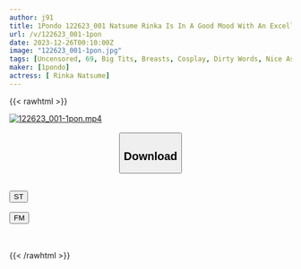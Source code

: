 ```yaml
---
author: j91
title: 1Pondo 122623_001 Natsume Rinka Is In A Good Mood With An Excellent Cock Rinka Natsume
url: /v/122623_001-1pon
date: 2023-12-26T00:10:00Z
image: "122623_001-1pon.jpg"
tags: [Uncensored, 69, Big Tits, Breasts, Cosplay, Dirty Words, Nice Ass, Sexy Legs, Shaved, Slender, Titty Fuck]
maker: [1pondo]
actress: [ Rinka Natsume]
---
```



{{< rawhtml >}}

<div class="video" data-videoid="j7j818VpqzFzkQ7">
    <a href="javascript:;">
        <img src="/v/122623_001-1pon/122623_001-1pon.jpg" width="WIDTH" height="HEIGHT" alt="122623_001-1pon.mp4" loading="lazy">
    </a>
</div>

<script type="text/javascript" src="https://j91.asia/asset/on-demand-st.js"></script>

<br>
  <link rel="stylesheet" href="https://j91.asia/asset/bs5.css">
  
  <center>
  <button class="btn btn-primary" type="button" data-bs-toggle="collapse" data-bs-target=".multi-collapse" aria-expanded="false" aria-controls="multiCollapseExample1 multiCollapseExample2"><h2>Download</h2></button></center>
</p>
<div class="row">
  <div class="col">
    <div class="collapse multi-collapse" id="multiCollapseExample1">
      <div class="card card-body">
	      	      <br>
<div class="buttons">  
<a href="https://streamtape.to/v/j7j818VpqzFzkQ7" target="_blank"><button class="btn-hover color-3"><i class="fa fa-download"></i> ST</button></a></div>
    </div>
  </div>
</div>
  <div class="col">
    <div class="collapse multi-collapse" id="multiCollapseExample2">
      <div class="card card-body">
	      <br>
<div class="buttons">
    <a href="https://filemoon.sx/d/wnuy3s75v55j" target="_blank"><button class="btn-hover color-8"><i class="fa fa-download"></i> FM</button></a></div>
<br><br>
      </div>
    </div>
  </div>
</div>

{{< /rawhtml >}}